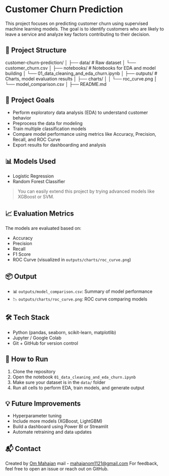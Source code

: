 # Customer Churn Prediction

This project focuses on predicting customer churn using supervised machine learning models. The goal is to identify customers who are likely to leave a service and analyze key factors contributing to their decision.

## 📁 Project Structure
customer-churn-prediction/
│
├── data/ # Raw dataset
│ └── customer_churn.csv
│
├── notebooks/ # Notebooks for EDA and model building
│ └── 01_data_cleaning_and_eda_churn.ipynb
│
├── outputs/ # Charts, model evaluation results
│ ├── charts/
│ │ └── roc_curve.png
│ └── model_comparison.csv
│
├── README.md



## 🚀 Project Goals

- Perform exploratory data analysis (EDA) to understand customer behavior
- Preprocess the data for modeling
- Train multiple classification models
- Compare model performance using metrics like Accuracy, Precision, Recall, and ROC Curve
- Export results for dashboarding and analysis

## 📊 Models Used

- Logistic Regression
- Random Forest Classifier

> You can easily extend this project by trying advanced models like XGBoost or SVM.

## 📈 Evaluation Metrics

The models are evaluated based on:

- Accuracy
- Precision
- Recall
- F1 Score
- ROC Curve (visualized in `outputs/charts/roc_curve.png`)

## 📦 Output

- 📊 `outputs/model_comparison.csv`: Summary of model performance
- 📉 `outputs/charts/roc_curve.png`: ROC curve comparing models

## 🛠️ Tech Stack

- Python (pandas, seaborn, scikit-learn, matplotlib)
- Jupyter / Google Colab
- Git + GitHub for version control

## 📌 How to Run

1. Clone the repository
2. Open the notebook `01_data_cleaning_and_eda_churn.ipynb`
3. Make sure your dataset is in the `data/` folder
4. Run all cells to perform EDA, train models, and generate output

## 💡 Future Improvements

- Hyperparameter tuning
- Include more models (XGBoost, LightGBM)
- Build a dashboard using Power BI or Streamlit
- Automate retraining and data updates

## 📬 Contact

Created by [Om Mahajan](https://github.com/mahajanom10)
mail - mahajanom1121@gmail.com
For feedback, feel free to open an issue or reach out on GitHub.






